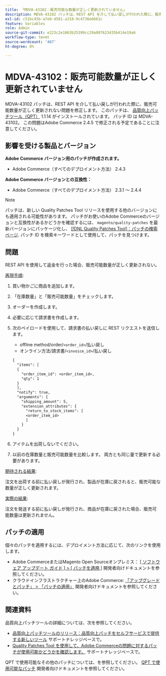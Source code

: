 ```yaml
---
title: 「MDVA-43102：販売可能な数量が正しく更新されていません」
description: MDVA-43102 パッチは、REST API を介して払い戻しが行われた際に、販売可能数量が正しく更新されない問題を修正します。 このパッチは、[Quality Patches Tool （QPT） ] （/help/announcements/adobe-commerce-announcements/magento-quality-patches-released-new-tool-to-self-serve-quality-patches.md） 1.1.14 がインストールされている場合に利用できます。 パッチ ID は MDVA-43102。 この問題はAdobe Commerce 2.4.5 で修正される予定であることに注意してください。
exl-id: c51bc45b-a7e0-4581-a318-9c4736e6661c
feature: Variables
role: Admin
source-git-commit: e223c2e1063b25399cc29a087623435b414e19a6
workflow-type: tm+mt
source-wordcount: '467'
ht-degree: 0%

---
```


# MDVA-43102：販売可能数量が正しく更新されていません

MDVA-43102 パッチは、REST API を介して払い戻しが行われた際に、販売可能数量が正しく更新されない問題を修正します。 このパッチは、 [品質向上パッチツール（QPT）](/help/announcements/adobe-commerce-announcements/magento-quality-patches-released-new-tool-to-self-serve-quality-patches.md) 1.1.14 がインストールされています。 パッチ ID は MDVA-43102。 この問題はAdobe Commerce 2.4.5 で修正される予定であることに注意してください。

## 影響を受ける製品とバージョン

**Adobe Commerce バージョン用のパッチが作成されます。**

* Adobe Commerce（すべてのデプロイメント方法） 2.4.3

**Adobe Commerce バージョンとの互換性：**

* Adobe Commerce（すべてのデプロイメント方法） 2.3.1 ～ 2.4.4

>[!NOTE]
>
>パッチは、新しい Quality Patches Tool リリースを使用する他のバージョンにも適用される可能性があります。 パッチがお使いのAdobe Commerceのバージョンと互換性があるかどうかを確認するには、 `magento/quality-patches` を最新バージョンにパッケージ化し、 [[!DNL Quality Patches Tool]：パッチの検索ページ](https://devdocs.magento.com/quality-patches/tool.html#patch-grid). パッチ ID を検索キーワードとして使用して、パッチを見つけます。

## 問題

REST API を使用して返金を行った場合、販売可能数量が正しく更新されない。

<u>再現手順</u>:

1. 買い物かごに商品を追加します。
1. 「在庫数量」と「販売可能数量」をチェックします。
1. オーダーを作成します。
1. 必要に応じて請求書を作成します。
1. 次のペイロードを使用して、請求書の払い戻しに REST リクエストを送信します。

   * offline method/order/`<order_id>`/払い戻し
   * オンライン方法/請求書/`<invoice_id>`/払い戻し

   ```rest
   {
     "items": [
     {
       "order_item_id": <order_item_id>,
       "qty": 1
     }
     ],
     "notify": true,
     "arguments": {
       "shipping_amount": 5,
       "extension_attributes": {
         "return_to_stock_items": [
         <order_item_id>
         ]
       }
     }
   }
   ```

1. アイテムを出荷しないでください。
1. 以前の在庫数量と販売可能数量を比較します。 両方とも同じ量で更新する必要があります。

<u>期待される結果</u>:

注文を出荷する前に払い戻しが発行され、製品が在庫に戻されると、販売可能な数量が正しく更新されます。

<u>実際の結果</u>:

注文を発送する前に払い戻しが発行され、商品が在庫に戻された場合、販売可能数量は更新されません。

## パッチの適用

個々のパッチを適用するには、デプロイメント方法に応じて、次のリンクを使用します。

* Adobe CommerceまたはMagento Open Sourceオンプレミス： [[ ソフトウェア アップデート ガイド ] > [ パッチを適用 ]](https://devdocs.magento.com/guides/v2.4/comp-mgr/patching/mqp.html) 開発者向けドキュメントを参照してください。
* クラウドインフラストラクチャー上のAdobe Commerce: [「アップグレードとパッチ」 > 「パッチの適用」](https://devdocs.magento.com/cloud/project/project-patch.html) 開発者向けドキュメントを参照してください。

## 関連資料

品質向上パッチツールの詳細については、次を参照してください。

* [品質向上パッチツールのリリース：品質向上パッチをセルフサービスで提供する新しいツール](/help/announcements/adobe-commerce-announcements/magento-quality-patches-released-new-tool-to-self-serve-quality-patches.md) サポートナレッジベースで。
* [Quality Patches Tool を使用して、Adobe Commerceの問題に対するパッチが使用可能かどうかを確認します。](/help/support-tools/patches-available-in-qpt-tool/check-patch-for-magento-issue-with-magento-quality-patches.md) サポートナレッジベースで。

QPT で使用可能なその他のパッチについては、を参照してください。 [QPT で使用可能なパッチ](https://devdocs.magento.com/quality-patches/tool.html#patch-grid) 開発者向けドキュメントを参照してください。
